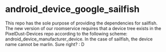 # android_device_google_sailfish

This repo has the sole purpose of providing the dependencies for sailfish. The new version of our roomservice requires that a device tree exists in the PixelDust-Devices repo according to the following scheme: android_device_manufacturer_device.
In the case of sailfish, the device name cannot be marlin. Sure right? : D

